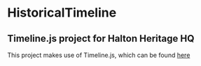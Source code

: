 # HistoricalTimeline
## Timeline.js project for Halton Heritage HQ

This project makes use of Timeline.js, which can be found [here](http://timeline.knightlab.com/#make)